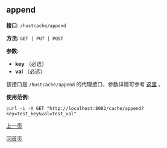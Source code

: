 ## append ##

**接口:** `/hustcache/append`

**方法:** `GET | PUT | POST`

**参数:** 

*  **key** （必选）  
*  **val** （必选）  

该接口是 `/hustcache/append` 的代理接口，参数详情可参考 [这里](../../hustdb/hustcache/append.md) 。

**使用范例:**

    curl -i -X GET "http://localhost:8082/cache/append?key=test_key&val=test_val"
	
[上一页](../cache.md)

[回首页](../../../index.md)